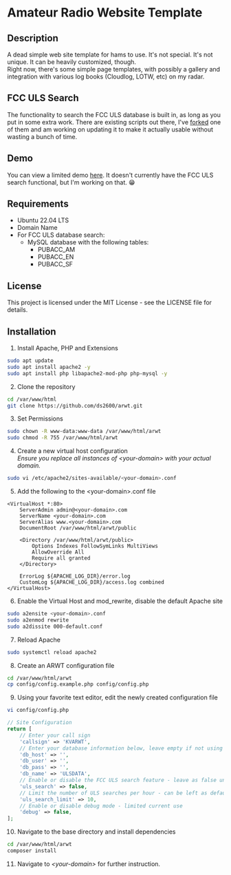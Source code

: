 # Amateur Radio Website Template

## Description

A dead simple web site template for hams to use. It's not special. It's not unique. It can be heavily customized, though.  
Right now, there's some simple page templates, with possibly a gallery and integration with various log books (Cloudlog, LOTW, etc) on my radar.

## FCC ULS Search
The functionality to search the FCC ULS database is built in, as long as you put in some extra work. There are existing scripts out there, I've [forked](https://www.github.com/ds2600/FCCULS-mysql2) one of them and am working on updating it to make it actually usable without wasting a bunch of time.  

## Demo
You can view a limited demo [here](http://arwt.ds2600.com). It doesn't currently have the FCC ULS search functional, but I'm working on that. 😁

## Requirements
- Ubuntu 22.04 LTS
- Domain Name
- For FCC ULS database search:
  - MySQL database with the following tables:
    - PUBACC_AM
    - PUBACC_EN
    - PUBACC_SF

## License

This project is licensed under the MIT License - see the LICENSE file for details.

## Installation

1. Install Apache, PHP and Extensions
```bash
sudo apt update
sudo apt install apache2 -y
sudo apt install php libapache2-mod-php php-mysql -y
```
2. Clone the repository
```bash
cd /var/www/html
git clone https://github.com/ds2600/arwt.git
```
3. Set Permissions
```bash
sudo chown -R www-data:www-data /var/www/html/arwt
sudo chmod -R 755 /var/www/html/arwt
```

4. Create a new virtual host configuration  
*Ensure you replace all instances of &lt;your-domain&gt; with your actual domain.*
```bash
sudo vi /etc/apache2/sites-available/<your-domain>.conf
```

5. Add the following to the &lt;your-domain&gt;.conf file
```apacheconf
<VirtualHost *:80>
    ServerAdmin admin@<your-domain>.com
    ServerName <your-domain>.com
    ServerAlias www.<your-domain>.com
    DocumentRoot /var/www/html/arwt/public

    <Directory /var/www/html/arwt/public>
        Options Indexes FollowSymLinks MultiViews
        AllowOverride All
        Require all granted
    </Directory>

    ErrorLog ${APACHE_LOG_DIR}/error.log
    CustomLog ${APACHE_LOG_DIR}/access.log combined
</VirtualHost>
```
6. Enable the Virtual Host and mod_rewrite, disable the default Apache site
```bash
sudo a2ensite <your-domain>.conf
sudo a2enmod rewrite
sudo a2dissite 000-default.conf
```
7. Reload Apache
```bash
sudo systemctl reload apache2
```

8. Create an ARWT configuration file
```bash
cd /var/www/html/arwt
cp config/config.example.php config/config.php
```

9. Using your favorite text editor, edit the newly created configuration file
```bash
vi config/config.php
```

```php
// Site Configuration
return [
	// Enter your call sign
	'callsign' => 'KVARWT', 
	// Enter your database information below, leave empty if not using the FCC ULS Search
	'db_host' => '', 
	'db_user' => '',
	'db_pass' => '',
	'db_name' => 'ULSDATA',
	// Enable or disable the FCC ULS search feature - leave as false unless you know otherwise
	'uls_search' => false,
	// Limit the number of ULS searches per hour - can be left as default
	'uls_search_limit' => 10,
	// Enable or disable debug mode - limited current use
	'debug' => false,
];
```

10. Navigate to the base directory and install dependencies
```bash
cd /var/www/html/arwt  
composer install
```

11. Navigate to *&lt;your-domain&gt;* for further instruction.



